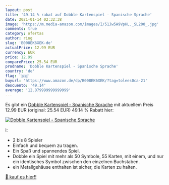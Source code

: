 ```yaml
---
layout: post
title: '49.14 % rabat auf Dobble Kartenspiel - Spanische Sprache'
date: 2021-01-14 02:32:38
image: 'https://m.media-amazon.com/images/I/51Jw5A9VpHL._SL200_.jpg'
comments: true
category: ofertas
author: ring
slug: 'B008EK6XEK-de'
actualPrice: 12.99 EUR
currency: EUR
price: 12.99
comparePrice: 25.54 EUR
prodname: 'Dobble Kartenspiel - Spanische Sprache'
country: 'de'
flag: '🇩🇪'
buyurl: 'https://www.amazon.de/dp/B008EK6XEK/?tag=tolees0ca-21'
descuento: '49.14'
average: '12.879999999999999'
---
```


Es gibt ein [Dobble Kartenspiel - Spanische Sprache](https://www.amazon.de/dp/B008EK6XEK/?tag=tolees0ca-21) mit aktuellem Preis 12.99 EUR (original: 25.54 EUR) 49.14 % Rabatt hier:

[![Dobble Kartenspiel - Spanische Sprache](https://m.media-amazon.com/images/I/51Jw5A9VpHL._SL200_.jpg)](https://www.amazon.de/dp/B008EK6XEK/?tag=tolees0ca-21)

ℹ️:

- 2 bis 8 Spieler
- Einfach und bequem zu tragen.
- Ein Spaß und spannendes Spiel.
- Dobble ein Spiel mit mehr als 50 Symbole, 55 Karten, mit einem, und nur ein identisches Symbol zwischen den einzelnen Buchstaben.
- ein Metallgehäuse enthalten ist sicher, die Karten zu halten.

[🛒 kauf es hier!!](https://www.amazon.de/dp/B008EK6XEK/?tag=tolees0ca-21)
